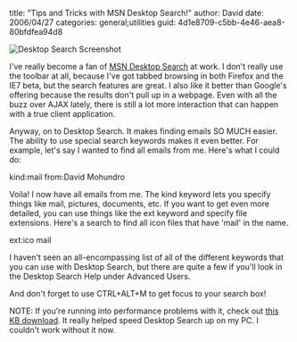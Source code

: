 
title: "Tips and Tricks with MSN Desktop Search!"
author: David
date: 2006/04/27
categories: general;utilities
guid: 4d1e8709-c5bb-4e46-aea8-80bfdfea94d8

![Desktop Search Screenshot](https://s3.amazonaws.com/mohundro/blog/2006-04-27-desktopsearch.gif)

I've really become a fan of [MSN Desktop Search](http://desktop.msn.com/) at work. I don't really use the toolbar at all, because I've got tabbed browsing in both Firefox and the IE7 beta, but the search features are great. I also like it better than Google's offering because the results don't pull up in a webpage. Even with all the buzz over AJAX lately, there is still a lot more interaction that can happen with a true client application.

Anyway, on to Desktop Search. It makes finding emails SO MUCH easier. The ability to use special search keywords makes it even better. For example, let's say I wanted to find all emails from me. Here's what I could do:

kind:mail from:David Mohundro

Voila! I now have all emails from me. The kind keyword lets you specify things like mail, pictures, documents, etc. If you want to get even more detailed, you can use things like the ext keyword and specify file extensions. Here's a search to find all icon files that have 'mail' in the name.

ext:ico mail

I haven't seen an all-encompassing list of all of the different keywords that you can use with Desktop Search, but there are quite a few if you'll look in the Desktop Search Help under Advanced Users.

And don't forget to use CTRL+ALT+M to get focus to your search box!

NOTE: If you're running into performance problems with it, check out [this KB download](http://www.microsoft.com/downloads/details.aspx?FamilyID=19d3a22c-6e02-4596-89d4-05e94f7fbce1&DisplayLang=en#filelist). It really helped speed Desktop Search up on my PC. I couldn't work without it now.

